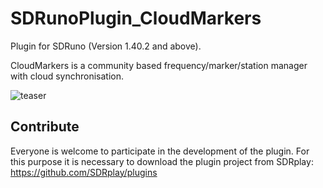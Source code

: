 # SDRunoPlugin_CloudMarkers

Plugin for SDRuno (Version 1.40.2 and above).

CloudMarkers is a community based frequency/marker/station manager with cloud synchronisation.

![teaser](https://user-images.githubusercontent.com/79911865/109768584-6070a400-7bf9-11eb-9266-8037a0bb36f5.JPG)

## Contribute

Everyone is welcome to participate in the development of the plugin. For this purpose it is necessary to download the plugin project from SDRplay:
https://github.com/SDRplay/plugins
